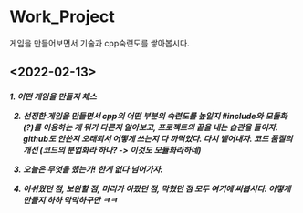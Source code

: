 # Work_Project
게임을 만들어보면서 기술과 cpp숙련도를 쌓아봅시다.

<h2><2022-02-13><h5>
1. 어떤 게임을 만들지
  체스
  
2. 선정한 게임을 만들면서 cpp의 어떤 부분의 숙련도를 높일지
  #include와 모듈화(?)를 이용하는 게 뭐가 다른지 알아보고,
  프로젝트의 끝을 내는 습관을 들이자.
  github도 안쓴지 오래되서 어떻게 쓰는지 다 까먹었다. 다시 뱉어내자.
  코드 품질의 개선 (코드의 분업화라 하나? -> 이것도 모듈화라하네)
  
3. 오늘은 무엇을 했는가!
  한게 없다 넘어가자.
  
4. 아쉬웠던 점, 보완할 점, 머리가 아팠던 점, 막혔던 점 모두 여기에 써봅시다.
  어떻게 만들지 하하 막막하구만 ㅋㅋ
